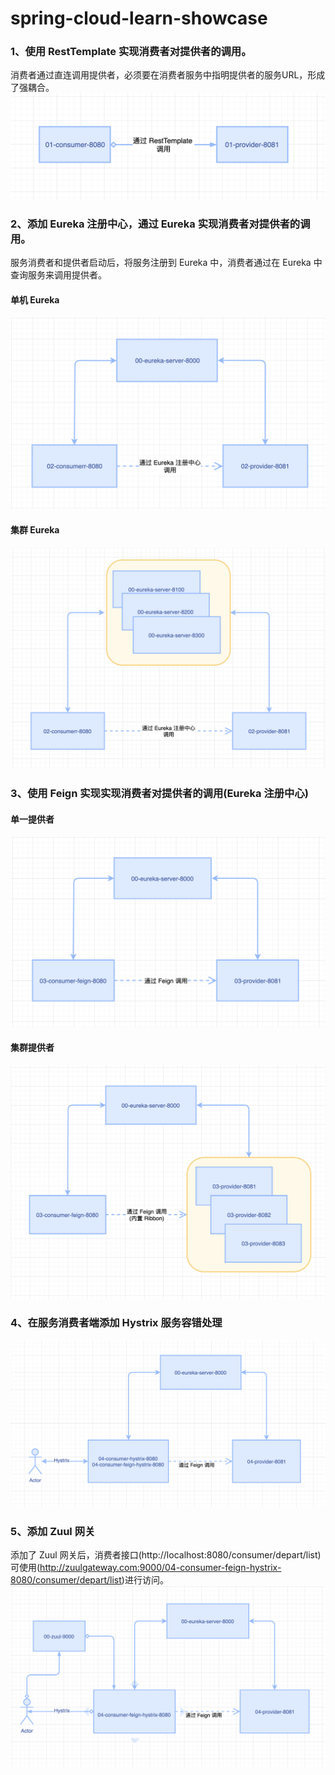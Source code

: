 # spring-cloud-learn-showcase


### 1、使用 RestTemplate 实现消费者对提供者的调用。
消费者通过直连调用提供者，必须要在消费者服务中指明提供者的服务URL，形成了强耦合。
![image](./doc/res/01.png)


### 2、添加 Eureka 注册中心，通过 Eureka 实现消费者对提供者的调用。
服务消费者和提供者启动后，将服务注册到 Eureka 中，消费者通过在 Eureka 中查询服务来调用提供者。

#### 单机 Eureka
![image](doc/res/020.png)

#### 集群 Eureka
![image](./doc/res/021.png)

### 3、使用 Feign 实现实现消费者对提供者的调用(Eureka 注册中心)

#### 单一提供者
![image](./doc/res/03.png)

#### 集群提供者
![image](./doc/res/031.png)

### 4、在服务消费者端添加 Hystrix 服务容错处理
![image](./doc/res/04.png)

### 5、添加 Zuul 网关
添加了 Zuul 网关后，消费者接口(http://localhost:8080/consumer/depart/list)
可使用(http://zuulgateway.com:9000/04-consumer-feign-hystrix-8080/consumer/depart/list)进行访问。
![image](./doc/res/05.png)
